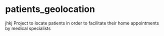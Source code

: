 # patients_geolocation
jhkj
Project to locate patients in order to facilitate their home appointments by medical specialists
